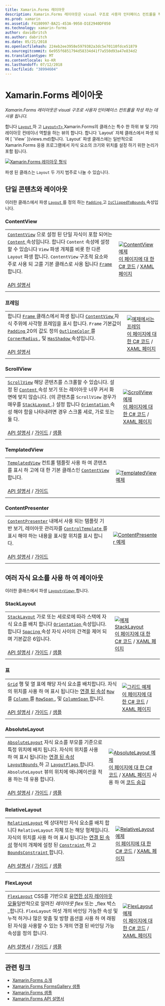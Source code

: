 ```yaml
---
title: Xamarin.Forms 레이아웃
description: Xamarin.Forms 레이아웃은 visual 구조로 사용자 인터페이스 컨트롤을 작성 하는 데 사용 됩니다. 이 문서에서는 Xamarin.Forms에 포함 된 레이아웃을 나열 합니다.
ms.prod: xamarin
ms.assetid: F4180997-BA21-453A-9958-D1E2940DF050
ms.technology: xamarin-forms
author: davidbritch
ms.author: dabritch
ms.date: 05/21/2018
ms.openlocfilehash: 224eb2ee3958e5979382a3dc5e70110fdce51879
ms.sourcegitcommit: 6e955f6851794d58334d41f7a550d93a47e834d2
ms.translationtype: MT
ms.contentlocale: ko-KR
ms.lasthandoff: 07/12/2018
ms.locfileid: "38994604"
---
```

# <a name="xamarinforms-layouts"></a>Xamarin.Forms 레이아웃

_Xamarin.Forms 레이아웃은 visual 구조로 사용자 인터페이스 컨트롤을 작성 하는 데 사용 됩니다._

합니다 [ `Layout` ](xref:Xamarin.Forms.Layout) 하 고 [ `Layout<T>` ](xref:Xamarin.Forms.Layout`1) Xamarin.Forms의 클래스는 특수 한 하위 뷰 및 기타 레이아웃 컨테이너 역할을 하는 뷰의 합니다. 합니다 `Layout` 자체 클래스에서 파생 되며 [ `View` ](views.md)합니다. `Layout` 파생 클래스에는 일반적으로 Xamarin.Forms 응용 프로그램에서 자식 요소의 크기와 위치를 설정 하기 위한 논리가 포함 됩니다.

[![Xamarin.Forms 레이아웃 형식](layouts-images/layouts-sml.png "Xamarin.Forms 레이아웃 형식을")](layouts-images/layouts.png#lightbox "Xamarin.Forms 레이아웃 형식")

파생 된 클래스는 `Layout` 두 가지 범주로 나눌 수 있습니다.

## <a name="layouts-with-single-content"></a>단일 콘텐츠와 레이아웃

이러한 클래스에서 파생 [ `Layout` ](xref:Xamarin.Forms.Layout)를 정의 하는 [ `Padding` ](xref:Xamarin.Forms.Layout.Padding) 고 [ `IsClippedToBounds` ](xref:Xamarin.Forms.Layout.IsClippedToBounds) 속성입니다.

<a name="contentView" />

### <a name="contentview"></a>ContentView

|     |     |
| --- | --- |
| [`ContentView`](xref:Xamarin.Forms.ContentView) 으로 설정 된 단일 자식이 포함 되어는 [ `Content` ](xref:Xamarin.Forms.ContentView.Content) 속성입니다. 합니다 `Content` 속성에 설정할 수 있습니다 `View` 파생 개체를 비롯 한 다른 `Layout` 파생 합니다. `ContentView` 구조적 요소와 주로 사용 되 고를 기본 클래스로 사용 됩니다 [ `Frame` ](#frame)합니다.<br /><br />[API 설명서](xref:Xamarin.Forms.ContentView) | [![ContentView 예제](layouts-images/ContentView.png "ContentView 예제")](layouts-images/ContentView-Large.png#lightbox "ContentView 예제")<br />[이 페이지에 대 한 C# 코드](https://github.com/xamarin/xamarin-forms-samples/blob/master/FormsGallery/FormsGallery/FormsGallery/CodeExamples/ContentViewDemoPage.cs) / [XAML 페이지](https://github.com/xamarin/xamarin-forms-samples/blob/master/FormsGallery/FormsGallery/FormsGallery/XamlExamples/ContentViewDemoPage.xaml) |
|     |     |

<a named="frame" />

### <a name="frame"></a>프레임

|     |     |
| --- | --- |
| 합니다 [ `Frame` ](xref:Xamarin.Forms.Frame) 클래스에서 파생 됩니다 [ `ContentView` ](#contentView) 자식 주위에 사각형 프레임을 표시 합니다. `Frame` 기본값이 [ `Padding` ](xref:Xamarin.Forms.Layout.Padding) 20의 값도 정의 [ `OutlineColor` ](xref:Xamarin.Forms.Frame.OutlineColor)를 [ `CornerRadius` ](xref:Xamarin.Forms.Frame.CornerRadius), 및 [ `HasShadow` ](xref:Xamarin.Forms.Frame.HasShadow)속성입니다.<br /><br />[API 설명서](xref:Xamarin.Forms.Frame) | [![예제에서는 프레임](layouts-images/Frame.png "예제에서는 프레임")](layouts-images/Frame-Large.png#lightbox "예제 프레임")<br />[이 페이지에 대 한 C# 코드](https://github.com/xamarin/xamarin-forms-samples/blob/master/FormsGallery/FormsGallery/FormsGallery/CodeExamples/FrameDemoPage.cs) / [XAML 페이지](https://github.com/xamarin/xamarin-forms-samples/blob/master/FormsGallery/FormsGallery/FormsGallery/XamlExamples/FrameDemoPage.xaml) |
|     |     |

<a name="scrollView" />

### <a name="scrollview"></a>ScrollView

|     |     |
| --- | --- |
| [`ScrollView`](xref:Xamarin.Forms.ScrollView) 해당 콘텐츠를 스크롤할 수 있습니다. 설정 된 [ `Content` ](xref:Xamarin.Forms.ScrollView.Content) 속성 보기 또는 레이아웃 너무 커서 화면에 맞지 않습니다. (의 콘텐츠를 `ScrollView` 경우가 매우를 [ `StackLayout` ](#stackLayout).) 설정 합니다 [ `Orientation` ](xref:Xamarin.Forms.ScrollView.Orientation) 속성 해야 함을 나타내려면 경우 스크롤 세로, 가로 또는 둘 다.<br /><br />[API 설명서](xref:Xamarin.Forms.ScrollView) / [가이드](~/xamarin-forms/user-interface/layouts/scroll-view.md) / [샘플](https://developer.xamarin.com/samples/xamarin-forms/UserInterface/Layout/) | [![ScrollView 예제](layouts-images/ScrollView.png "ScrollView 예제")](layouts-images/ScrollView-Large.png#lightbox "ScrollView 예제")<br />[이 페이지에 대 한 C# 코드](https://github.com/xamarin/xamarin-forms-samples/blob/master/FormsGallery/FormsGallery/FormsGallery/CodeExamples/ScrollViewDemoPage.cs) / [XAML 페이지](https://github.com/xamarin/xamarin-forms-samples/blob/master/FormsGallery/FormsGallery/FormsGallery/XamlExamples/ScrollViewDemoPage.xaml) |
|     |     |

### <a name="templatedview"></a>TemplatedView

|     |     |
| --- | --- |
| [`TemplatedView`](xref:Xamarin.Forms.TemplatedView) 컨트롤 템플릿 사용 하 여 콘텐츠를 표시 하 고에 대 한 기본 클래스인 [ `ContentView` ](#contentView)합니다.<br /><br />[API 설명서](xref:Xamarin.Forms.TemplatedView) / [가이드](~/xamarin-forms/app-fundamentals/templates/control-templates/index.md) | [![TemplatedView 예제](layouts-images/TemplatedView.png "TemplatedView 예제")](layouts-images/TemplatedView.png#lightbox "TemplatedView 예제") |
|     |     |

### <a name="contentpresenter"></a>ContentPresenter

|     |     |
| --- | --- |
| [`ContentPresenter`](xref:Xamarin.Forms.ContentPresenter) 내에서 사용 되는 템플릿 기반 보기, 레이아웃 관리자를 [ `ControlTemplate` ](xref:Xamarin.Forms.ControlTemplate) 를 표시 해야 하는 내용을 표시할 위치를 표시 합니다.<br /><br />[API 설명서](xref:Xamarin.Forms.ContentPresenter) / [가이드](~/xamarin-forms/app-fundamentals/templates/control-templates/index.md) | [![ContentPresenter 예제](layouts-images/ContentPresenter.png "ContentPresenter 예제")](layouts-images/ContentPresenter.png#lightbox "ContentPresenter 예제") |
|     |     |

## <a name="layouts-with-multiple-children"></a>여러 자식 요소를 사용 하 여 레이아웃

이러한 클래스에서 파생 [ `Layout<View>` ](xref:Xamarin.Forms.Layout`1)합니다.

<a name="stackLayout" />

### <a name="stacklayout"></a>StackLayout

|     |     |
| --- | --- |
| [`StackLayout`](xref:Xamarin.Forms.StackLayout) 가로 또는 세로로에 따라 스택에 자식 요소를 배치 합니다 [ `Orientation` ](xref:Xamarin.Forms.StackLayout.Orientation) 속성입니다. 합니다 [ `Spacing` ](xref:Xamarin.Forms.StackLayout.Spacing) 속성 자식 사이의 간격을 제어 되며 기본값은 6입니다.<br /><br />[API 설명서](xref:Xamarin.Forms.StackLayout) / [가이드](~/xamarin-forms/user-interface/layouts/stack-layout.md) / [샘플](https://developer.xamarin.com/samples/xamarin-forms/UserInterface/Layout/)| [![예제 StackLayout](layouts-images/StackLayout.png "StackLayout 예제")](layouts-images/StackLayout-Large.png#lightbox "StackLayout 예제")<br />[이 페이지에 대 한 C# 코드](https://github.com/xamarin/xamarin-forms-samples/blob/master/FormsGallery/FormsGallery/FormsGallery/CodeExamples/StackLayoutDemoPage.cs) / [XAML 페이지](https://github.com/xamarin/xamarin-forms-samples/blob/master/FormsGallery/FormsGallery/FormsGallery/XamlExamples/StackLayoutDemoPage.xaml) |
|     |     |

<a name="grid" />

### <a name="grid"></a>표

|     |     |
| --- | --- |
| [`Grid`](xref:Xamarin.Forms.Grid) 행 및 열 표에 해당 자식 요소를 배치합니다. 자식의 위치를 사용 하 여 표시 됩니다는 [연결 된 속성](~/xamarin-forms/xaml/attached-properties.md) [ `Row` ](xref:Xamarin.Forms.Grid.RowProperty)를 [ `Column` ](xref:Xamarin.Forms.Grid.ColumnProperty)를 [ `RowSpan` ](xref:Xamarin.Forms.Grid.RowSpanProperty), 및 [ `ColumnSpan` ](xref:Xamarin.Forms.Grid.ColumnSpanProperty)합니다.<br /><br />[API 설명서](xref:Xamarin.Forms.Grid) / [가이드](~/xamarin-forms/user-interface/layouts/grid.md) / [샘플](https://developer.xamarin.com/samples/xamarin-forms/UserInterface/Layout/) | [![그리드 예제](layouts-images/Grid.png "그리드 예제")](layouts-images/Grid-Large.png#lightbox "Grid 예제")<br />[이 페이지에 대 한 C# 코드](https://github.com/xamarin/xamarin-forms-samples/blob/master/FormsGallery/FormsGallery/FormsGallery/CodeExamples/GridDemoPage.cs) / [XAML 페이지](https://github.com/xamarin/xamarin-forms-samples/blob/master/FormsGallery/FormsGallery/FormsGallery/XamlExamples/GridDemoPage.xaml) |
|     |     |

### <a name="absolutelayout"></a>AbsoluteLayout

|     |     |
| --- | --- |
| [`AbsoluteLayout`](xref:Xamarin.Forms.AbsoluteLayout) 자식 요소를 부모를 기준으로 특정 위치에 배치 됩니다. 자식의 위치를 사용 하 여 표시 됩니다는 [연결 된 속성](~/xamarin-forms/xaml/attached-properties.md) [ `LayoutBounds` ](xref:Xamarin.Forms.AbsoluteLayout.LayoutBoundsProperty) 하 고 [ `LayoutFlags` ](xref:Xamarin.Forms.AbsoluteLayout.LayoutFlagsProperty)합니다. `AbsoluteLayout` 뷰의 위치에 애니메이션을 적용 하는 데 유용 합니다.<br /><br />[API 설명서](xref:Xamarin.Forms.AbsoluteLayout) / [가이드](~/xamarin-forms/user-interface/layouts/absolute-layout.md) / [샘플](https://developer.xamarin.com/samples/xamarin-forms/UserInterface/Layout/) | [![AbsoluteLayout 예제](layouts-images/AbsoluteLayout.png "AbsoluteLayout 예제")](layouts-images/AbsoluteLayout-Large.png#lightbox "AbsoluteLayout 예제")<br />[이 페이지에 대 한 C# 코드](https://github.com/xamarin/xamarin-forms-samples/blob/master/FormsGallery/FormsGallery/FormsGallery/CodeExamples/AbsoluteLayoutdDemoPage.cs) / [XAML 페이지](https://github.com/xamarin/xamarin-forms-samples/blob/master/FormsGallery/FormsGallery/FormsGallery/XamlExamples/AbsoluteLayoutDemoPage.xaml) 사용 하 여 [코드 숨김](https://github.com/xamarin/xamarin-forms-samples/blob/master/FormsGallery/FormsGallery/FormsGallery/XamlExamples/AbsoluteLayoutDemoPage.xaml.cs) |
|     |     |

### <a name="relativelayout"></a>RelativeLayout

|     |     |
| --- | --- |
| [`RelativeLayout`](xref:Xamarin.Forms.RelativeLayout) 에 상대적인 자식 요소를 배치 합니다 `RelativeLayout` 자체 또는 해당 형제입니다. 자식의 위치를 사용 하 여 표시 됩니다는 [연결 된 속성](~/xamarin-forms/xaml/attached-properties.md) 형식의 개체에 설정 된 [ `Constraint` ](xref:Xamarin.Forms.Constraint) 하 고 [ `BoundsConstraint` ](xref:Xamarin.Forms.Constraint)합니다.<br /><br />[API 설명서](xref:Xamarin.Forms.RelativeLayout) / [가이드](~/xamarin-forms/user-interface/layouts/relative-layout.md) / [샘플](https://developer.xamarin.com/samples/xamarin-forms/UserInterface/Layout/) | [![RelativeLayout 예제](layouts-images/RelativeLayout.png "RelativeLayout 예제")](layouts-images/RelativeLayout-Large.png#lightbox "RelativeLayout 예제")<br />[이 페이지에 대 한 C# 코드](https://github.com/xamarin/xamarin-forms-samples/blob/master/FormsGallery/FormsGallery/FormsGallery/CodeExamples/RelativeLayoutDemoPage.cs) / [XAML 페이지](https://github.com/xamarin/xamarin-forms-samples/blob/master/FormsGallery/FormsGallery/FormsGallery/XamlExamples/RelativeLayoutDemoPage.xaml) |
|     |     |

### <a name="flexlayout"></a>FlexLayout

|     |     |
| --- | --- |
| [`FlexLayout`](xref:Xamarin.Forms.FlexLayout) CSS를 기반으로 [유연한 상자 레이아웃 모듈](http://www.w3.org/TR/css-flexbox-1/)일반적으로 알려진 _레이아웃 flex_ 또는 _flex 박스_합니다. `FlexLayout` 여섯 개의 바인딩 가능한 속성 및 누적 하거나 많은 맞춤 및 방향 옵션을 사용 하 여 래핑된 자식을 사용할 수 있는 5 개의 연결 된 바인딩 가능 속성을 정의 합니다.<br /><br />[API 설명서](xref:Xamarin.Forms.FlexLayout) / [가이드](~/xamarin-forms/user-interface/layouts/flex-layout.md) / [샘플](https://developer.xamarin.com/samples/xamarin-forms/UserInterface/FlexLayoutDemos/) | [![FlexLayout 예제](layouts-images/FlexLayout.png "FlexLayout 예제")](layouts-images/FlexLayout-Large.png#lightbox "FlexLayout 예제")<br />[이 페이지에 대 한 C# 코드](https://github.com/xamarin/xamarin-forms-samples/blob/master/FormsGallery/FormsGallery/FormsGallery/CodeExamples/FlexLayoutDemoPage.cs) / [XAML 페이지](https://github.com/xamarin/xamarin-forms-samples/blob/master/FormsGallery/FormsGallery/FormsGallery/XamlExamples/FlexLayoutDemoPage.xaml) |
|     |     |

## <a name="related-links"></a>관련 링크

- [Xamarin.Forms 소개](~/xamarin-forms/get-started/introduction-to-xamarin-forms.md)
- [Xamarin.Forms FormsGallery 샘플](https://developer.xamarin.com/samples/FormsGallery/)
- [Xamarin.Forms 샘플](https://developer.xamarin.com/samples/xamarin-forms/all/)
- [Xamarin.Forms API 설명서](https://docs.microsoft.com/dotnet/api/xamarin.forms?view=xamarin-forms)
